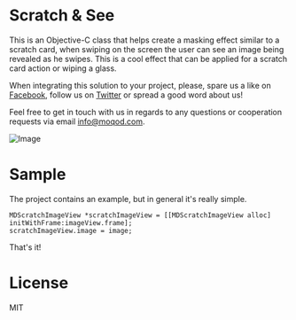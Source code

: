 # Scratch & See

This is an Objective-C class that helps create a masking effect similar to a scratch card, when swiping on the screen the user can see an image being revealed as he swipes. This is a cool effect that can be applied for a scratch card action or wiping a glass.<br />

When integrating this solution to your project, please, spare us a like on [Facebook](http://fb.me/moqod), follow us on [Twitter](http://twitter.com/moqod) or spread a good word about us!<br />

Feel free to get in touch with us in regards to any questions or cooperation requests via email [info@moqod.com](mailto:info@moqod.com).<br />

![Image](http://files.stage.mqd.me/scr_see_sample.png)

# Sample
The project contains an example, but in general it's really simple.
``` objc
MDScratchImageView *scratchImageView = [[MDScratchImageView alloc] initWithFrame:imageView.frame];
scratchImageView.image = image;
```
That's it!

# License
MIT